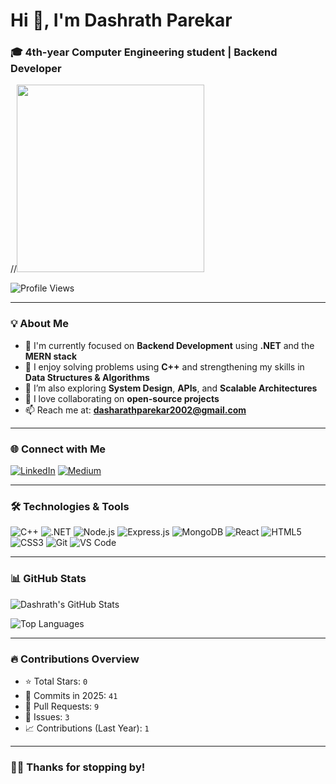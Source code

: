 # Hi 👋, I'm Dashrath Parekar

### 🎓 4th-year Computer Engineering student | Backend Developer

//<img src="https://cdn.dribbble.com/users/1708816/screenshots/15637256/media/71dc7f8a0efb78bd6df7aeb7f5c10a8b.png" width="300" />

![Profile Views](https://komarev.com/ghpvc/?username=ErDashrath&label=Profile%20views&color=0e75b6&style=flat)

---

### 💡 About Me

- 🔭 I'm currently focused on **Backend Development** using **.NET** and the **MERN stack**
- 💬 I enjoy solving problems using **C++** and strengthening my skills in **Data Structures & Algorithms**
- 🌱 I’m also exploring **System Design**, **APIs**, and **Scalable Architectures**
- 🤝 I love collaborating on **open-source projects**
- 📫 Reach me at: **dasharathparekar2002@gmail.com**

---

### 🌐 Connect with Me

[![LinkedIn](https://img.shields.io/badge/LinkedIn-0077B5?style=for-the-badge&logo=linkedin&logoColor=white)](https://www.linkedin.com/in/dashrath-parekar-7863a1266/)
[![Medium](https://img.shields.io/badge/Medium-12100E?style=for-the-badge&logo=medium&logoColor=white)](https://medium.com/@dasharathparekar2002)

---

### 🛠️ Technologies & Tools

![C++](https://img.shields.io/badge/C++-00599C?style=flat-square&logo=c%2B%2B&logoColor=white)
![.NET](https://img.shields.io/badge/.NET-512BD4?style=flat-square&logo=dotnet&logoColor=white)
![Node.js](https://img.shields.io/badge/Node.js-339933?style=flat-square&logo=node-dot-js&logoColor=white)
![Express.js](https://img.shields.io/badge/Express.js-000000?style=flat-square&logo=express&logoColor=white)
![MongoDB](https://img.shields.io/badge/MongoDB-47A248?style=flat-square&logo=mongodb&logoColor=white)
![React](https://img.shields.io/badge/React-20232A?style=flat-square&logo=react&logoColor=61DAFB)
![HTML5](https://img.shields.io/badge/HTML5-E34F26?style=flat-square&logo=html5&logoColor=white)
![CSS3](https://img.shields.io/badge/CSS3-1572B6?style=flat-square&logo=css3&logoColor=white)
![Git](https://img.shields.io/badge/Git-F05032?style=flat-square&logo=git&logoColor=white)
![VS Code](https://img.shields.io/badge/VS%20Code-007ACC?style=flat-square&logo=visual-studio-code&logoColor=white)

---

### 📊 GitHub Stats

![Dashrath's GitHub Stats](https://github-readme-stats.vercel.app/api?username=ErDashrath&show_icons=true&theme=tokyonight)

![Top Languages](https://github-readme-stats.vercel.app/api/top-langs/?username=ErDashrath&layout=compact&theme=tokyonight)

---

### 🔥 Contributions Overview

- ⭐ Total Stars: `0`
- 📅 Commits in 2025: `41`
- 🔀 Pull Requests: `9`
- 🐞 Issues: `3`
- 📈 Contributions (Last Year): `1`

---

### 🙋‍♂️ Thanks for stopping by!
